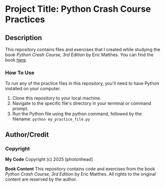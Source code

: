 # Project Title: Python Crash Course Practices

## Description
This repository contains files and exercises that I created while studying the book *Python Crash Course, 3rd Edition* by Eric Matthes. You can find the book [here](https://a.co/d/8CKwHSy).

### How To Use
To run any of the practice files in this repository, you'll need to have Python installed on your computer.
1. Clone this repository to your local machine.
2. Navigate to the specific file's directory in your terminal or command prompt.
3. Run the Python file using the python command, followed by the filename:
`python my_practice_file.py`

## Author/Credit
### Copyright

**My Code**
Copyright (c) 2025 [photonhead]

**Book Content**
This repository contains code and exercises from the book *Python Crash Course, 3rd Edition* by Eric Matthes. All rights to the original content are reserved by the author.